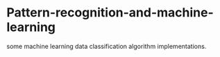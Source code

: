 # Pattern-recognition-and-machine-learning
some machine learning data classification algorithm implementations.
